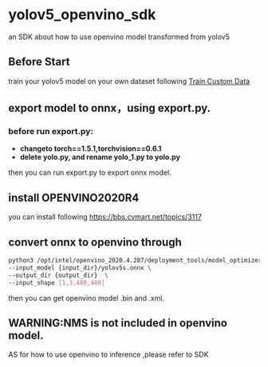 # yolov5_openvino_sdk
an SDK about how to use openvino model transformed from yolov5

## Before Start
train your yolov5 model on your own dataset following [Train Custom Data](https://github.com/ultralytics/yolov5/wiki/Train-Custom-Data)

## export model to onnx，using export.py.
### before run export.py:
- **changeto torch==1.5.1,torchvision==0.6.1**
- **delete yolo.py, and rename yolo_1.py to yolo.py**

then you can run export.py to export onnx model.

## install OPENVINO2020R4
you can install following https://bbs.cvmart.net/topics/3117

## convert onnx to openvino through
```bash
python3 /opt/intel/openvino_2020.4.287/deployment_tools/model_optimizer/mo.py \
--input_model {input_dir}/yolov5s.onnx \
--output_dir {output_dir}  \
--input_shape [1,3,480,480]
```
 then you can get openvino model .bin and .xml.

## WARNING:NMS is not included in openvino model.
AS for how to use openvino to inference ,please refer to SDK
